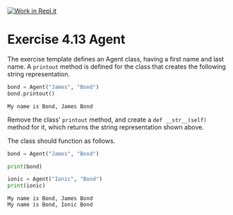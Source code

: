 [![Work in Repl.it](https://classroom.github.com/assets/work-in-replit-14baed9a392b3a25080506f3b7b6d57f295ec2978f6f33ec97e36a161684cbe9.svg)](https://classroom.github.com/online_ide?assignment_repo_id=3477848&assignment_repo_type=AssignmentRepo)
# Exercise 4.13 Agent

The exercise template defines an Agent class, having a first name and last name. A `printout` method is defined for the class that creates the following string representation.

```python
bond = Agent("James", "Bond")
bond.printout()
```

```plaintext
My name is Bond, James Bond
```

Remove the class' `printout` method, and create a `def __str__(self)` method for it, which returns the string representation shown above.

The class should function as follows.

```python
bond = Agent("James", "Bond")

print(bond)

ionic = Agent("Ionic", "Bond")
print(ionic)
```

```plaintext
My name is Bond, James Bond
My name is Bond, Ionic Bond
```
